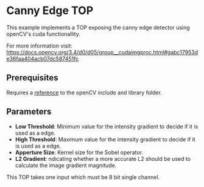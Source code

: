 # Canny Edge TOP

This example implements a TOP exposing the canny edge detector using openCV's cuda functionallity.

For more information visit: https://docs.opencv.org/3.4/d0/d05/group__cudaimgproc.html#gabc17953de36faa404acb07dc587451fc

## Prerequisites
Requires a [reference](https://github.com/TouchDesigner/CustomOperatorSamples#referencing-opencv-libraries) to the openCV include and library folder.

## Parameters
* **Low Threshold**: Minimum value for the intensity gradient to decide if it is used as a edge.
* **High Threshold**: Maximum value for the intensity gradient to decide if it is used as a edge.
* **Apperture Size**: Kernel size for the Sobel operator.
* **L2 Gradient**: ndicating whether a more accurate L2 should be used to calculate the image gradient magnitude.

This TOP takes one input which must be 8 bit single channel.




